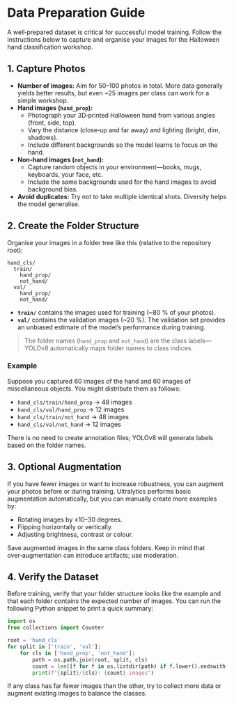 # Data Preparation Guide

A well‑prepared dataset is critical for successful model training.  Follow the instructions below to capture and organise your images for the Halloween hand classification workshop.

## 1. Capture Photos

* **Number of images:** Aim for 50–100 photos in total.  More data generally yields better results, but even ~25 images per class can work for a simple workshop.
* **Hand images (`hand_prop`):**
  * Photograph your 3D‑printed Halloween hand from various angles (front, side, top).
  * Vary the distance (close‑up and far away) and lighting (bright, dim, shadows).
  * Include different backgrounds so the model learns to focus on the hand.
* **Non‑hand images (`not_hand`):**
  * Capture random objects in your environment—books, mugs, keyboards, your face, etc.
  * Include the same backgrounds used for the hand images to avoid background bias.
* **Avoid duplicates:** Try not to take multiple identical shots.  Diversity helps the model generalise.

## 2. Create the Folder Structure

Organise your images in a folder tree like this (relative to the repository root):

```
hand_cls/
  train/
    hand_prop/
    not_hand/
  val/
    hand_prop/
    not_hand/
```

* **`train/`** contains the images used for training (~80 % of your photos).
* **`val/`** contains the validation images (~20 %).  The validation set provides an unbiased estimate of the model’s performance during training.

> The folder names (`hand_prop` and `not_hand`) are the class labels—YOLOv8 automatically maps folder names to class indices.

### Example

Suppose you captured 60 images of the hand and 60 images of miscellaneous objects.  You might distribute them as follows:

* `hand_cls/train/hand_prop` → 48 images
* `hand_cls/val/hand_prop` → 12 images
* `hand_cls/train/not_hand` → 48 images
* `hand_cls/val/not_hand` → 12 images

There is no need to create annotation files; YOLOv8 will generate labels based on the folder names.

## 3. Optional Augmentation

If you have fewer images or want to increase robustness, you can augment your photos before or during training.  Ultralytics performs basic augmentation automatically, but you can manually create more examples by:

* Rotating images by ±10–30 degrees.
* Flipping horizontally or vertically.
* Adjusting brightness, contrast or colour.

Save augmented images in the same class folders.  Keep in mind that over‑augmentation can introduce artifacts; use moderation.

## 4. Verify the Dataset

Before training, verify that your folder structure looks like the example and that each folder contains the expected number of images.  You can run the following Python snippet to print a quick summary:

```python
import os
from collections import Counter

root = 'hand_cls'
for split in ['train', 'val']:
    for cls in ['hand_prop', 'not_hand']:
        path = os.path.join(root, split, cls)
        count = len([f for f in os.listdir(path) if f.lower().endswith(('.jpg', '.jpeg', '.png'))])
        print(f"{split}/{cls}: {count} images")
```

If any class has far fewer images than the other, try to collect more data or augment existing images to balance the classes.
